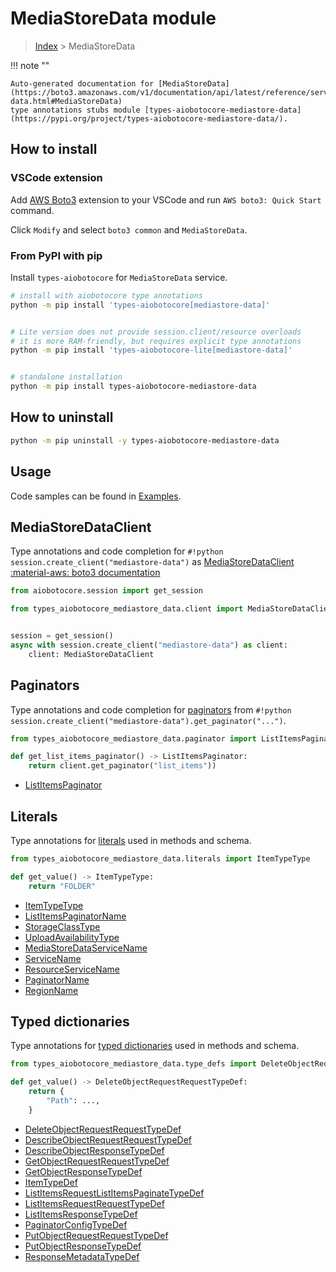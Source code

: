 # MediaStoreData module

> [Index](../README.md) > MediaStoreData


!!! note ""

    Auto-generated documentation for [MediaStoreData](https://boto3.amazonaws.com/v1/documentation/api/latest/reference/services/mediastore-data.html#MediaStoreData)
    type annotations stubs module [types-aiobotocore-mediastore-data](https://pypi.org/project/types-aiobotocore-mediastore-data/).

## How to install

### VSCode extension

Add [AWS Boto3](https://marketplace.visualstudio.com/items?itemName=Boto3typed.boto3-ide)
extension to your VSCode and run `AWS boto3: Quick Start` command.

Click `Modify` and select `boto3 common` and `MediaStoreData`.

### From PyPI with pip

Install `types-aiobotocore` for `MediaStoreData` service.

```bash
# install with aiobotocore type annotations
python -m pip install 'types-aiobotocore[mediastore-data]'


# Lite version does not provide session.client/resource overloads
# it is more RAM-friendly, but requires explicit type annotations
python -m pip install 'types-aiobotocore-lite[mediastore-data]'


# standalone installation
python -m pip install types-aiobotocore-mediastore-data
```



## How to uninstall

```bash
python -m pip uninstall -y types-aiobotocore-mediastore-data
```

## Usage

Code samples can be found in [Examples](./usage.md).

## MediaStoreDataClient

Type annotations and code completion for  `#!python session.create_client("mediastore-data")` as [MediaStoreDataClient](./client.md)
[:material-aws: boto3 documentation](https://boto3.amazonaws.com/v1/documentation/api/latest/reference/services/mediastore-data.html#MediaStoreData.Client)

```python title="Usage example"
from aiobotocore.session import get_session

from types_aiobotocore_mediastore_data.client import MediaStoreDataClient


session = get_session()
async with session.create_client("mediastore-data") as client:
    client: MediaStoreDataClient
```


## Paginators

Type annotations and code completion for
[paginators](./paginators.md)
from `#!python session.create_client("mediastore-data").get_paginator("...")`.

```python title="Usage example"
from types_aiobotocore_mediastore_data.paginator import ListItemsPaginator

def get_list_items_paginator() -> ListItemsPaginator:
    return client.get_paginator("list_items"))
```

- [ListItemsPaginator](./paginators.md#listitemspaginator)








## Literals

Type annotations for [literals](./literals.md) used in methods and schema.

```python title="Usage example"
from types_aiobotocore_mediastore_data.literals import ItemTypeType

def get_value() -> ItemTypeType:
    return "FOLDER"
```

- [ItemTypeType](./literals.md#itemtypetype)
- [ListItemsPaginatorName](./literals.md#listitemspaginatorname)
- [StorageClassType](./literals.md#storageclasstype)
- [UploadAvailabilityType](./literals.md#uploadavailabilitytype)
- [MediaStoreDataServiceName](./literals.md#mediastoredataservicename)
- [ServiceName](./literals.md#servicename)
- [ResourceServiceName](./literals.md#resourceservicename)
- [PaginatorName](./literals.md#paginatorname)
- [RegionName](./literals.md#regionname)




## Typed dictionaries

Type annotations for [typed dictionaries](./type_defs.md) used in methods and schema.

```python title="Usage example"
from types_aiobotocore_mediastore_data.type_defs import DeleteObjectRequestRequestTypeDef

def get_value() -> DeleteObjectRequestRequestTypeDef:
    return {
        "Path": ...,
    }
```

- [DeleteObjectRequestRequestTypeDef](./type_defs.md#deleteobjectrequestrequesttypedef)
- [DescribeObjectRequestRequestTypeDef](./type_defs.md#describeobjectrequestrequesttypedef)
- [DescribeObjectResponseTypeDef](./type_defs.md#describeobjectresponsetypedef)
- [GetObjectRequestRequestTypeDef](./type_defs.md#getobjectrequestrequesttypedef)
- [GetObjectResponseTypeDef](./type_defs.md#getobjectresponsetypedef)
- [ItemTypeDef](./type_defs.md#itemtypedef)
- [ListItemsRequestListItemsPaginateTypeDef](./type_defs.md#listitemsrequestlistitemspaginatetypedef)
- [ListItemsRequestRequestTypeDef](./type_defs.md#listitemsrequestrequesttypedef)
- [ListItemsResponseTypeDef](./type_defs.md#listitemsresponsetypedef)
- [PaginatorConfigTypeDef](./type_defs.md#paginatorconfigtypedef)
- [PutObjectRequestRequestTypeDef](./type_defs.md#putobjectrequestrequesttypedef)
- [PutObjectResponseTypeDef](./type_defs.md#putobjectresponsetypedef)
- [ResponseMetadataTypeDef](./type_defs.md#responsemetadatatypedef)

